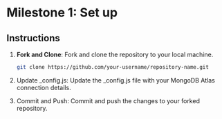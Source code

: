 # Milestone 1: Set up

## Instructions

1. **Fork and Clone**: Fork and clone the repository to your local machine.

   ```bash
   git clone https://github.com/your-username/repository-name.git
2. Update _config.js: Update the _config.js file with your MongoDB Atlas connection details.

3. Commit and Push: Commit and push the changes to your forked repository.